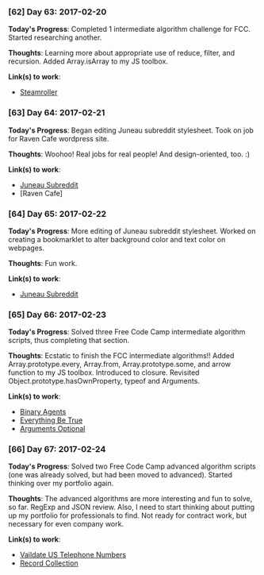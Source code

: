 ### [62] Day 63: 2017-02-20

**Today's Progress**: Completed 1 intermediate algorithm challenge for FCC. Started researching another.

**Thoughts**: Learning more about appropriate use of reduce, filter, and recursion. Added Array.isArray to my JS toolbox.

**Link(s) to work**:
- [Steamroller](https://github.com/digilou/freecodecamp/blob/master/intermediate-algorithms/steamroller.js)

### [63] Day 64: 2017-02-21

**Today's Progress**: Began editing Juneau subreddit stylesheet. Took on job for Raven Cafe wordpress site.

**Thoughts**: Woohoo! Real jobs for real people! And design-oriented, too. :)

**Link(s) to work**:
- [Juneau Subreddit](https://www.reddit.com/r/Juneau)
- [Raven Cafe]


### [64] Day 65: 2017-02-22

**Today's Progress**: More editing of Juneau subreddit stylesheet. Worked on creating a bookmarklet to alter background color and text color on webpages.

**Thoughts**: Fun work.

**Link(s) to work**:
- [Juneau Subreddit](https://www.reddit.com/r/Juneau)

### [65] Day 66: 2017-02-23

**Today's Progress**: Solved three Free Code Camp intermediate algorithm scripts, thus completing that section.

**Thoughts**: Ecstatic to finish the FCC intermediate algorithms!! Added Array.prototype.every, Array.from, Array.prototype.some, and arrow function to my JS toolbox. Introduced to closure. Revisited Object.prototype.hasOwnProperty, typeof and Arguments.

**Link(s) to work**:
- [Binary Agents](https://github.com/digilou/freecodecamp/blob/master/intermediate-algorithms/binary-agents.js)
- [Everything Be True](https://github.com/digilou/freecodecamp/blob/master/intermediate-algorithms/everything-be-true.js)
- [Arguments Optional](https://github.com/digilou/freecodecamp/blob/master/intermediate-algorithms/arguments-optional.js)

### [66] Day 67: 2017-02-24

**Today's Progress**: Solved two Free Code Camp advanced algorithm scripts (one was already solved, but had been moved to advanced). Started thinking over my portfolio again.

**Thoughts**: The advanced algorithms are more interesting and fun to solve, so far. RegExp and JSON review. Also, I need to start thinking about putting up my portfolio for professionals to find. Not ready for contract work, but necessary for even company work.

**Link(s) to work**:
- [Vaildate US Telephone Numbers](https://github.com/digilou/freecodecamp/blob/master/advanced-algorithms/validate-us-tel-nums.js)
- [Record Collection](https://github.com/digilou/freecodecamp/blob/master/advanced-algorithms/record-collection.js)
